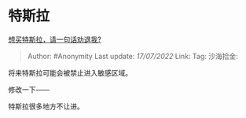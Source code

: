 # 特斯拉
[想买特斯拉，请一句话劝退我?](https://www.zhihu.com/question/531312871/answer/2576231271)

> Author: #Anonymity
> Last update: *17/07/2022*
> Link:
> Tag:
> 沙海拾金:

将来特斯拉可能会被禁止进入敏感区域。

修改一下——

特斯拉很多地方不让进。
